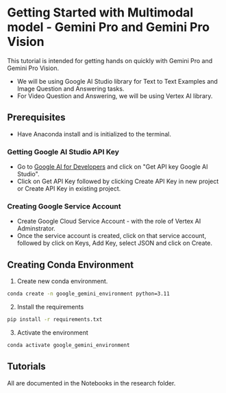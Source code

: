 # Getting Started with Multimodal model - Gemini Pro and Gemini Pro Vision

This tutorial is intended for getting hands on quickly with Gemini Pro and Gemini Pro Vision.

- We will be using Google AI Studio library for Text to Text Examples and Image Question and Answering tasks.
- For Video Question and Answering, we will be using Vertex AI library.

## Prerequisites

- Have Anaconda install and is initialized to the terminal.

### Getting Google AI Studio API Key

- Go to [Google AI for Developers](https://ai.google.dev) and click on "Get API key Google AI Studio".
- Click on Get API Key followed by clicking Create API Key in new project or Create API Key in existing project.

### Creating Google Service Account

- Create Google Cloud Service Account - with the role of Vertex AI Adminstrator.
- Once the service account is created, click on that service account, followed by click on Keys, Add Key, select JSON and click on Create.

## Creating Conda Environment

1. Create new conda environment.

```bash
conda create -n google_gemini_environment python=3.11
```

2. Install the requirements

```bash
pip install -r requirements.txt
```

3. Activate the environment

```bash
conda activate google_gemini_environment
```

## Tutorials

All are documented in the Notebooks in the research folder.
